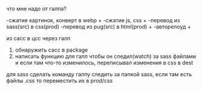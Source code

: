 что мне надо от галпа?

-сжатие картинок, конверт в webp +
-сжатие js, css +
-перевод из sass(src) в css(prod) 
-перевод из pug(src) в html(prod) + 
-авторелоуд + 



из сасс в цсс через галп

1) обнаружить сасс в package
2) написать функцию для галп чтобы он следил(watch) за sass файлами и если там что-то изменилось, переписывал изменения в css в dest


для sass сделать команду галпу
следить за папкой sass, если там есть файлы .css то переместить их в prod/css
